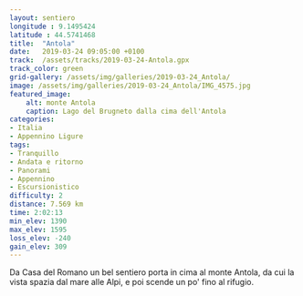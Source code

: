 ```yaml
---
layout: sentiero
longitude : 9.1495424
latitude : 44.5741468
title:  "Antola"
date:   2019-03-24 09:05:00 +0100
track:  /assets/tracks/2019-03-24-Antola.gpx
track_color: green
grid-gallery: /assets/img/galleries/2019-03-24_Antola/
image: /assets/img/galleries/2019-03-24_Antola/IMG_4575.jpg
featured_image:
    alt: monte Antola
    caption: Lago del Brugneto dalla cima dell'Antola
categories:
- Italia
- Appennino Ligure
tags:
- Tranquillo
- Andata e ritorno
- Panorami
- Appennino
- Escursionistico
difficulty: 2
distance: 7.569 km
time: 2:02:13
min_elev: 1390
max_elev: 1595
loss_elev: -240
gain_elev: 309
---
```


Da Casa del Romano un bel sentiero porta in cima al monte Antola, da cui la vista spazia dal mare alle Alpi, e poi scende un po' fino al rifugio.
